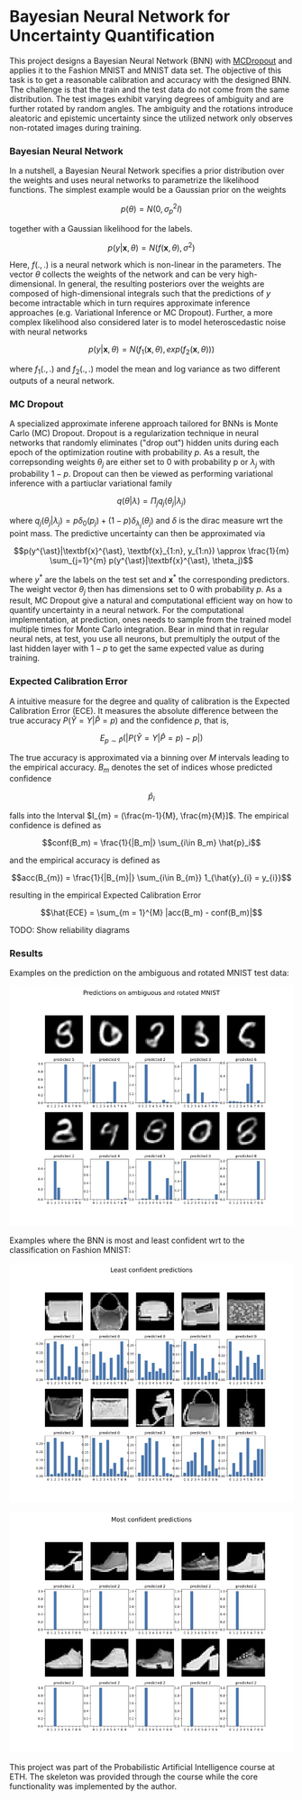 # Bayesian Neural Network for Uncertainty Quantification

This project designs a Bayesian Neural Network (BNN) with [MCDropout](https://arxiv.org/abs/1506.02142) and applies it to the Fashion MNIST and MNIST data set. The objective of this task is to get a reasonable calibration and accuracy with the designed BNN. The challenge is that the train and the test data do not come from the same distribution. The test images exhibit varying degrees of ambiguity and are further rotated by random angles. The ambiguity and the rotations introduce aleatoric and epistemic uncertainty since the utilized network only observes non-rotated images during training.

### Bayesian Neural Network

In a nutshell, a Bayesian Neural Network specifies a prior distribution over the weights and uses neural networks to parametrize the likelihood functions. The simplest example would be a Gaussian prior on the weights

$$p(\theta) = N(0, \sigma^2_p I)$$

together with a Gaussian likelihood for the labels.

$$p(y| \textbf{x}, \theta) = N (f(\textbf{x}, \theta), \sigma^2)$$

Here, $f(.,.)$ is a neural network which is non-linear in the parameters. The vector $\theta$ collects the weights of the network and can be very high-dimensional. In general, the resulting posteriors over the weights are composed of high-dimensional integrals such that the predictions of $y$ become intractable which in turn requires approximate inference approaches (e.g. Variational Inference or MC Dropout). Further, a more complex likelihood also considered later is to model heteroscedastic noise with neural networks

$$p(y|\textbf{x},\theta) = N(f_1(\textbf{x},\theta), exp(f_2(\textbf{x},\theta)))$$

where $f_1(.,.)$ and $f_2(.,.)$ model the mean and log variance as two different outputs of a neural network.

### MC Dropout

A specialized approximate inferene approach tailored for BNNs is Monte Carlo (MC) Dropout. Dropout is a regularization technique in neural networks that randomly eliminates ("drop out") hidden units during each epoch of the optimization routine with probability $p$. As a result, the correpsonding weights $\theta_j$ are either set to 0 with probability p or $\lambda_j$ with probability $1-p$. Dropout can then be viewed as performing variational inference with a partiuclar variational family

$$q(\theta|\lambda) = \Pi_j q_j(\theta_j|\lambda_j)$$

where $q_j(\theta_j|\lambda_j) = p \delta_0(p_j) + (1-p)\delta_{\lambda_j}(\theta_j)$ and $\delta$ is the dirac measure wrt the point mass. The predictive uncertainty can then be approximated via

$$p(y^{\ast}|\textbf{x}^{\ast}, \textbf{x}_{1:n}, y_{1:n}) \approx \frac{1}{m} \sum_{j=1}^{m} p(y^{\ast}|\textbf{x}^{\ast}, \theta_j)$$

where $y^{\ast}$ are the labels on the test set and $\textbf{x}^*$ the corresponding predictors. The weight vector $\theta_j$ then has dimensions set to 0 with probability $p$. As a result, MC Dropout give a natural and computational efficient way on how to quantify uncertainty in a neural network. For the computational implementation, at prediction, ones needs to sample from the trained model multiple times for Monte Carlo integration. Bear in mind that in regular neural nets, at test, you use all neurons, but premultiply the output of the last hidden layer with $1-p$ to get the same expected value as during training.

### Expected Calibration Error

A intuitive measure for the degree and quality of calibration is the Expected Calibration Error (ECE). It measures the absolute difference between the true accuracy $P(\hat{Y} = Y| \hat{P} = p)$ and the confidence $p$, that is, 

$$E_{p\sim\hat{P}}(|P(\hat{Y} = Y| \hat{P} = p) - p|)$$

The true accuracy is approximated via a binning over $M$ intervals leading to the empirical accuracy. $B_m$ denotes the set of indices whose predicted confidence

$$\hat{p}_{i}$$ 

falls into the Interval $I_{m} = (\frac{m-1}{M}, \frac{m}{M}]$. The empirical confidence is defined as 

$$conf(B_m) = \frac{1}{|B_m|} \sum_{i\in B_m} \hat{p}_i$$

and the empirical accuracy is defined as

$$acc(B_{m}) = \frac{1}{|B_{m}|} \sum_{i\in B_{m}} 1_{\hat{y}_{i} = y_{i}}$$

resulting in the empirical Expected Calibration Error

$$\hat{ECE} = \sum_{m = 1}^{M} |acc(B_m) - conf(B_m)|$$

TODO: Show reliability diagrams

### Results

Examples on the prediction on the ambiguous and rotated MNIST test data:

![](https://github.com/PFMB/NeuralBayesDropout/blob/main/ambiguous_rotated_mnist.jpg)

Examples where the BNN is most and least confident wrt to the classification on Fashion MNIST:

![](https://github.com/PFMB/NeuralBayesDropout/blob/main/fashionmnist_least_confident.jpg)

![](https://github.com/PFMB/NeuralBayesDropout/blob/main/fashionmnist_most_confident.jpg)

This project was part of the Probabilistic Artificial Intelligence course at ETH. The skeleton was provided through the course while the core functionality was implemented by the author.